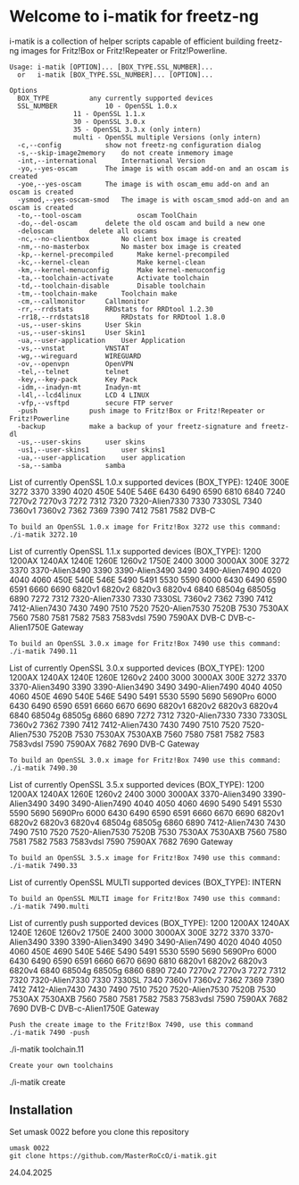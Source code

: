 # Welcome to i-matik for freetz-ng

i-matik is a collection of helper scripts capable of efficient building
freetz-ng images for Fritz!Box or Fritz!Repeater or Fritz!Powerline.
```
Usage: i-matik [OPTION]... [BOX_TYPE.SSL_NUMBER]...
  or   i-matik [BOX_TYPE.SSL_NUMBER]... [OPTION]... 

Options
  BOX_TYPE			any currently supported devices
  SSL_NUMBER			10 - OpenSSL 1.0.x
  				11 - OpenSSL 1.1.x
  				30 - OpenSSL 3.0.x
  				35 - OpenSSL 3.3.x (only intern)
  				multi - OpenSSL multiple Versions (only intern)
  -c,--config			show not freetz-ng configuration dialog
  -s,--skip-image2memory	do not create inmemory image
  -int,--international		International Version
  -yo,--yes-oscam		The image is with oscam add-on and an oscam is created
  -yoe,--yes-oscam		The image is with oscam_emu add-on and an oscam is created
  -ysmod,--yes-oscam-smod	The image is with oscam_smod add-on and an oscam is created
  -to,--tool-oscam              oscam ToolChain
  -do,--del-oscam		delete the old oscam and build a new one
  -deloscam			delete all oscams
  -nc,--no-clientbox		No client box image is created
  -nm,--no-masterbox		No master box image is created
  -kp,--kernel-precompiled      Make kernel-precompiled
  -kc,--kernel-clean            Make kernel-clean
  -km,--kernel-menuconfig       Make kernel-menuconfig
  -ta,--toolchain-activate      Activate toolchain
  -td,--toolchain-disable       Disable toolchain
  -tm,--toolchain-make		Toolchain make
  -cm,--callmonitor		Callmonitor
  -rr,--rrdstats		RRDstats for RRDtool 1.2.30
  -rr18,--rrdstats18		RRDstats for RRDtool 1.8.0
  -us,--user-skins		User Skin
  -us,--user-skins1		User Skin1
  -ua,--user-application	User Application
  -vs,--vnstat			VNSTAT
  -wg,--wireguard		WIREGUARD
  -ov,--openvpn			OpenVPN
  -tel,--telnet			telnet
  -key,--key-pack		Key Pack
  -idm,--inadyn-mt		Inadyn-mt
  -l4l,--lcd4linux		LCD 4 LINUX
  -vfp,--vsftpd			secure FTP server
  -push				push image to Fritz!Box or Fritz!Repeater or Fritz!Powerline
  -backup			make a backup of your freetz-signature and freetz-dl
  -us,--user-skins		user skins
  -us1,--user-skins1		user skins1
  -ua,--user-application	user application
  -sa,--samba			samba

```
List of currently OpenSSL 1.0.x supported devices (BOX_TYPE): 1240E 300E 3272 3370 3390 4020 450E 540E 546E 6430 6490 6590 6810 6840 7240 7270v2 7270v3 7272 7312 7320 7320-Alien7330 7330 7330SL 7340 7360v1 7360v2 7362 7369 7390 7412 7581 7582 DVB-C
```
To build an OpenSSL 1.0.x image for Fritz!Box 3272 use this command:
./i-matik 3272.10
```
List of currently OpenSSL 1.1.x supported devices (BOX_TYPE): 1200 1200AX 1240AX 1240E 1260E 1260v2 1750E 2400 3000 3000AX 300E 3272 3370 3370-Alien3490 3390 3390-Alien3490 3490 3490-Alien7490 4020 4040 4060 450E 540E 546E 5490 5491 5530 5590 6000 6430 6490 6590 6591 6660 6690 6820v1 6820v2 6820v3 6820v4 6840 68504g 68505g 6890 7272 7312 7320-Alien7330 7330 7330SL 7360v2 7362 7390 7412 7412-Alien7430 7430 7490 7510 7520 7520-Alien7530 7520B 7530 7530AX 7560 7580 7581 7582 7583 7583vdsl 7590 7590AX DVB-C DVB-c-Alien1750E Gateway
```
To build an OpenSSL 3.0.x image for Fritz!Box 7490 use this command:
./i-matik 7490.11
```
List of currently OpenSSL 3.0.x supported devices (BOX_TYPE): 1200 1200AX 1240AX 1240E 1260E 1260v2 2400 3000 3000AX 300E 3272 3370 3370-Alien3490 3390 3390-Alien3490 3490 3490-Alien7490 4040 4050 4060 450E 4690 540E 546E 5490 5491 5530 5590 5690 5690Pro 6000 6430 6490 6590 6591 6660 6670 6690 6820v1 6820v2 6820v3 6820v4 6840 68504g 68505g 6860 6890 7272 7312 7320-Alien7330 7330 7330SL 7360v2 7362 7390 7412 7412-Alien7430 7430 7490 7510 7520 7520-Alien7530 7520B 7530 7530AX 7530AXB 7560 7580 7581 7582 7583 7583vdsl 7590 7590AX 7682 7690 DVB-C Gateway 
```
To build an OpenSSL 3.0.x image for Fritz!Box 7490 use this command:
./i-matik 7490.30
```
List of currently OpenSSL 3.5.x supported devices (BOX_TYPE): 1200 1200AX 1240AX 1260E 1260v2 2400 3000 3000AX 3370-Alien3490 3390-Alien3490 3490 3490-Alien7490 4040 4050 4060 4690 5490 5491 5530 5590 5690 5690Pro 6000 6430 6490 6590 6591 6660 6670 6690 6820v1 6820v2 6820v3 6820v4 68504g 68505g 6860 6890 7412-Alien7430 7430 7490 7510 7520 7520-Alien7530 7520B 7530 7530AX 7530AXB 7560 7580 7581 7582 7583 7583vdsl 7590 7590AX 7682 7690 Gateway
```
To build an OpenSSL 3.5.x image for Fritz!Box 7490 use this command: 
./i-matik 7490.33
```
List of currently OpenSSL MULTI supported devices (BOX_TYPE): INTERN
```
To build an OpenSSL MULTI image for Fritz!Box 7490 use this command:
./i-matik 7490.multi
```
List of currently push supported devices (BOX_TYPE): 1200 1200AX 1240AX 1240E 1260E 1260v2 1750E 2400 3000 3000AX 300E 3272 3370 3370-Alien3490 3390 3390-Alien3490 3490 3490-Alien7490 4020 4040 4050 4060 450E 4690 540E 546E 5490 5491 5530 5590 5690 5690Pro 6000 6430 6490 6590 6591 6660 6670 6690 6810 6820v1 6820v2 6820v3 6820v4 6840 68504g 68505g 6860 6890 7240 7270v2 7270v3 7272 7312 7320 7320-Alien7330 7330 7330SL 7340 7360v1 7360v2 7362 7369 7390 7412 7412-Alien7430 7430 7490 7510 7520 7520-Alien7530 7520B 7530 7530AX 7530AXB 7560 7580 7581 7582 7583 7583vdsl 7590 7590AX 7682 7690 DVB-C DVB-c-Alien1750E Gateway
```
Push the create image to the Fritz!Box 7490, use this command
./i-matik 7490 -push
```
./i-matik toolchain.11 
```
Create your own toolchains
```
./i-matik create

## Installation 
Set umask 0022 before you clone this repository
```
umask 0022
git clone https://github.com/MasterRoCcO/i-matik.git
```
24.04.2025
